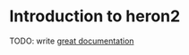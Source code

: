 # Introduction to heron2

TODO: write [great documentation](http://jacobian.org/writing/what-to-write/)
